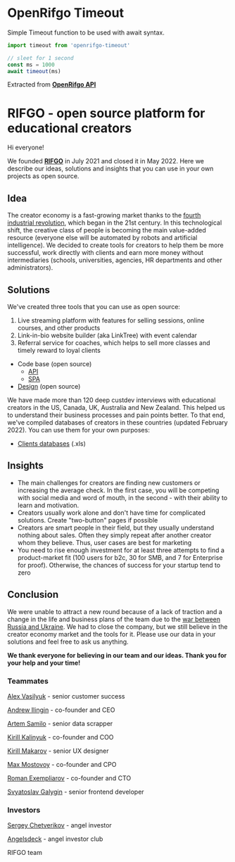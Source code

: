 
# OpenRifgo Timeout

Simple Timeout function to be used with await syntax.

```typescript
import timeout from 'openrifgo-timeout'

// sleet for 1 second
const ms = 1000
await timeout(ms)
```

Extracted from **[OpenRifgo API](https://github.com/OpenRifgo/RifgoApi)**

# RIFGO - open source platform for educational creators

Hi everyone!

We founded **[RIFGO](https://www.crunchbase.com/organization/rifgo)** in July 2021 and closed it in May 2022. Here we describe our ideas, solutions and insights that you can use in your own projects as open source.

## Idea

The creator economy is a fast-growing market thanks to the [fourth industrial revolution](https://en.wikipedia.org/wiki/Fourth_Industrial_Revolution), which began in the 21st century. In this technological shift, the creative class of people is becoming the main value-added resource (everyone else will be automated by robots and artificial intelligence). We decided to create tools for creators to help them be more successful, work directly with clients and earn more money without intermediaries (schools, universities, agencies, HR departments and other administrators).

## Solutions

We've created three tools that you can use as open source:

1. Live streaming platform with features for selling sessions, online courses, and other products
2. Link-in-bio website builder (aka LinkTree) with event calendar
3. Referral service for coaches, which helps to sell more classes and timely reward to loyal clients
- Code base (open source)
  - [API](https://github.com/OpenRifgo/RifgoApi)
  - [SPA](https://github.com/OpenRifgo/RifgoSpa)
- [Design](https://www.figma.com/community/file/1129468239769594374) (open source)

We have made more than 120 deep custdev interviews with educational creators in the US, Canada, UK, Australia and New Zealand. This helped us to understand their business processes and pain points better. To that end, we've compiled databases of creators in these countries (updated February 2022). You can use them for your own purposes:

- [Clients databases](https://drive.google.com/drive/folders/1L4qwsTkadeNWT1WuTYjbmvVs_i-3dXjl?usp=sharing) (.xls)

## Insights

- The main challenges for creators are finding new customers or increasing the average check. In the first case, you will be competing with social media and word of mouth, in the second - with their ability to learn and motivation.
- Creators usually work alone and don't have time for complicated solutions. Create "two-button" pages if possible
- Creators are smart people in their field, but they usually understand nothing about sales. Often they simply repeat after another creator whom they believe. Thus, user cases are best for marketing
- You need to rise enough investment for at least three attempts to find a product-market fit (100 users for b2c, 30 for SMB, and 7 for Enterprise for proof). Otherwise, the chances of success for your startup tend to zero

## Conclusion

We were unable to attract a new round because of a lack of traction and a change in the life and business plans of the team due to the [war between Russia and Ukraine](https://en.wikipedia.org/wiki/2022_Russian_invasion_of_Ukraine). We had to close the company, but we still believe in the creator economy market and the tools for it. Please use our data in your solutions and feel free to ask us anything.

**We thank everyone for believing in our team and our ideas. Thank you for your help and your time!**

### Teammates

[Alex Vasilyuk](https://www.linkedin.com/in/alexander-vasilyuk-59b48922) - senior customer success

[Andrew Ilingin](https://www.linkedin.com/in/ilingin-andrew-8895694a) - co-founder and CEO

[Artem Samilo](https://www.linkedin.com/in/artem-samilo) - senior data scrapper

[Kirill Kalinyuk](https://www.linkedin.com/in/kir-kalin-0b07199b) - co-founder and COO

[Kirill Makarov](https://www.facebook.com/makarovkirilldesign) - senior UX designer

[Max Mostovoy](https://www.linkedin.com/in/maximmostovoy) - co-founder and CPO

[Roman Exempliarov](https://www.linkedin.com/in/roman-exemplarov) - co-founder and CTO

[Svyatoslav Galygin](http://www.linkedin.com/in/svatdeve) - senior frontend developer

### Investors

[Sergey Chetverikov](https://www.crunchbase.com/person/sergey-chetverikov) - angel investor

[Angelsdeck](https://www.crunchbase.com/organization/angelsdeck) - angel investor club

RIFGO team
